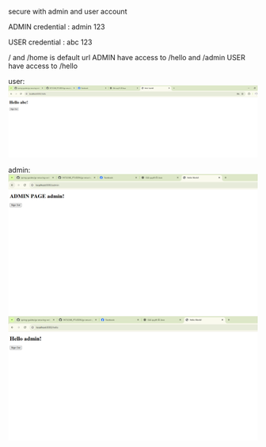 secure with admin and user account

ADMIN credential :
admin
123

USER credential :
abc
123

/ and /home is default url
ADMIN have access to /hello and /admin
USER have access to /hello

user:
![img.png](img.png)

admin:
![img_1.png](img_1.png)
![img_2.png](img_2.png)